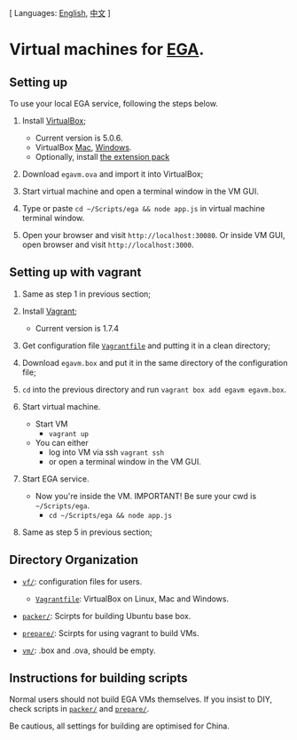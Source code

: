 [ Languages: [English](README.md), [中文](README-zh.md) ]

# Virtual machines for [EGA](http://ega.nju.edu.cn).

## Setting up

To use your local EGA service, following the steps below.

1. Install [VirtualBox](https://www.virtualbox.org/wiki/Downloads);
    + Current version is 5.0.6.
    + VirtualBox [Mac](http://download.virtualbox.org/virtualbox/5.0.6/VirtualBox-5.0.6-103037-OSX.dmg), [Windows](http://download.virtualbox.org/virtualbox/5.0.6/VirtualBox-5.0.6-103037-Win.exe).
    + Optionally, install [the extension pack](http://download.virtualbox.org/virtualbox/5.0.6/Oracle_VM_VirtualBox_Extension_Pack-5.0.6-103037.vbox-extpack)

2. Download `egavm.ova` and import it into VirtualBox;

3. Start virtual machine and open a terminal window in the VM GUI.
   
4. Type or paste `cd ~/Scripts/ega && node app.js` in virtual machine terminal window.

5. Open your browser and visit `http://localhost:30080`. Or inside VM GUI, open browser and visit `http://localhost:3000`.

## Setting up with vagrant

1. Same as step 1 in previous section;

2. Install [Vagrant](https://www.vagrantup.com/downloads.html);
    + Current version is 1.7.4

3. Get configuration file [`Vagrantfile`](vf/Vagrantfile) and putting it in a clean directory;

4. Download `egavm.box` and put it in the same directory of the configuration file;

5. `cd` into the previous directory and run `vagrant box add egavm egavm.box`.

6. Start virtual machine.
    + Start VM
        - `vagrant up`
    + You can either
        - log into VM via ssh `vagrant ssh`
        - or open a terminal window in the VM GUI.
        
7. Start EGA service.
    + Now you're inside the VM. IMPORTANT! Be sure your cwd is `~/Scripts/ega`.
        - `cd ~/Scripts/ega && node app.js`

8. Same as step 5 in previous section;

## Directory Organization

* [`vf/`](vf/): configuration files for users.
    * [`Vagrantfile`](vf/Vagrantfile): VirtualBox on Linux, Mac and Windows.

* [`packer/`](packer/): Scirpts for building Ubuntu base box.

* [`prepare/`](prepare/): Scirpts for using vagrant to build VMs.

* [`vm/`](vm/): .box and .ova, should be empty.

## Instructions for building scripts

Normal users should not build EGA VMs themselves. If you insist to DIY, check scripts in [`packer/`](packer/) and [`prepare/`](prepare/).

Be cautious, all settings for building are optimised for China.
